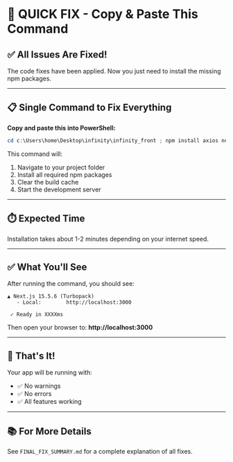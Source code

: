 # 🎯 QUICK FIX - Copy & Paste This Command

## ✅ All Issues Are Fixed!

The code fixes have been applied. Now you just need to install the missing npm packages.

---

## 📋 Single Command to Fix Everything

**Copy and paste this into PowerShell:**

```powershell
cd c:\Users\home\Desktop\infinity\infinity_front ; npm install axios next-themes lucide-react class-variance-authority clsx tailwind-merge @radix-ui/react-slot @radix-ui/react-toast tailwindcss-animate ; Remove-Item -Recurse -Force .next -ErrorAction SilentlyContinue ; npm run dev
```

This command will:
1. Navigate to your project folder
2. Install all required npm packages
3. Clear the build cache
4. Start the development server

---

## ⏱️ Expected Time

Installation takes about 1-2 minutes depending on your internet speed.

---

## ✅ What You'll See

After running the command, you should see:

```
▲ Next.js 15.5.6 (Turbopack)
   - Local:        http://localhost:3000

 ✓ Ready in XXXXms
```

Then open your browser to: **http://localhost:3000**

---

## 🎉 That's It!

Your app will be running with:
- ✅ No warnings
- ✅ No errors
- ✅ All features working

---

## 📚 For More Details

See `FINAL_FIX_SUMMARY.md` for a complete explanation of all fixes.
